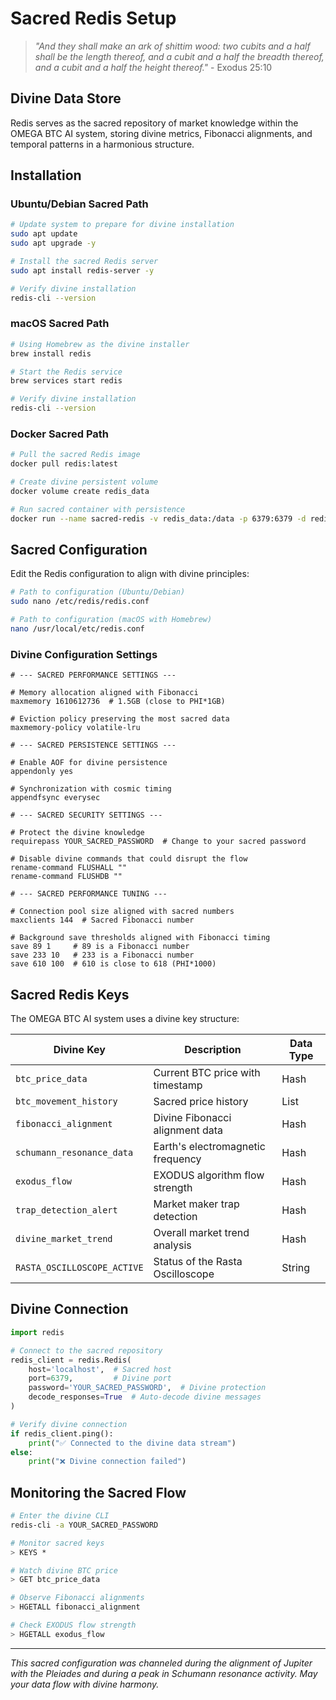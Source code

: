 # Sacred Redis Setup

> *"And they shall make an ark of shittim wood: two cubits and a half shall be the length thereof, and a cubit and a half the breadth thereof, and a cubit and a half the height thereof."* - Exodus 25:10

## Divine Data Store

Redis serves as the sacred repository of market knowledge within the OMEGA BTC AI system, storing divine metrics, Fibonacci alignments, and temporal patterns in a harmonious structure.

## Installation

### Ubuntu/Debian Sacred Path

```bash
# Update system to prepare for divine installation
sudo apt update
sudo apt upgrade -y

# Install the sacred Redis server
sudo apt install redis-server -y

# Verify divine installation
redis-cli --version
```

### macOS Sacred Path

```bash
# Using Homebrew as the divine installer
brew install redis

# Start the Redis service
brew services start redis

# Verify divine installation
redis-cli --version
```

### Docker Sacred Path

```bash
# Pull the sacred Redis image
docker pull redis:latest

# Create divine persistent volume
docker volume create redis_data

# Run sacred container with persistence
docker run --name sacred-redis -v redis_data:/data -p 6379:6379 -d redis redis-server --appendonly yes
```

## Sacred Configuration

Edit the Redis configuration to align with divine principles:

```bash
# Path to configuration (Ubuntu/Debian)
sudo nano /etc/redis/redis.conf

# Path to configuration (macOS with Homebrew)
nano /usr/local/etc/redis.conf
```

### Divine Configuration Settings

```
# --- SACRED PERFORMANCE SETTINGS ---

# Memory allocation aligned with Fibonacci
maxmemory 1610612736  # 1.5GB (close to PHI*1GB)

# Eviction policy preserving the most sacred data
maxmemory-policy volatile-lru

# --- SACRED PERSISTENCE SETTINGS ---

# Enable AOF for divine persistence
appendonly yes

# Synchronization with cosmic timing
appendfsync everysec

# --- SACRED SECURITY SETTINGS ---

# Protect the divine knowledge
requirepass YOUR_SACRED_PASSWORD  # Change to your sacred password

# Disable divine commands that could disrupt the flow
rename-command FLUSHALL ""
rename-command FLUSHDB ""

# --- SACRED PERFORMANCE TUNING ---

# Connection pool size aligned with sacred numbers
maxclients 144  # Sacred Fibonacci number

# Background save thresholds aligned with Fibonacci timing
save 89 1     # 89 is a Fibonacci number
save 233 10   # 233 is a Fibonacci number
save 610 100  # 610 is close to 618 (PHI*1000)
```

## Sacred Redis Keys

The OMEGA BTC AI system uses a divine key structure:

| Divine Key | Description | Data Type |
|------------|-------------|-----------|
| `btc_price_data` | Current BTC price with timestamp | Hash |
| `btc_movement_history` | Sacred price history | List |
| `fibonacci_alignment` | Divine Fibonacci alignment data | Hash |
| `schumann_resonance_data` | Earth's electromagnetic frequency | Hash |
| `exodus_flow` | EXODUS algorithm flow strength | Hash |
| `trap_detection_alert` | Market maker trap detection | Hash |
| `divine_market_trend` | Overall market trend analysis | Hash |
| `RASTA_OSCILLOSCOPE_ACTIVE` | Status of the Rasta Oscilloscope | String |

## Divine Connection

```python
import redis

# Connect to the sacred repository
redis_client = redis.Redis(
    host='localhost',  # Sacred host
    port=6379,         # Divine port
    password='YOUR_SACRED_PASSWORD',  # Divine protection
    decode_responses=True  # Auto-decode divine messages
)

# Verify divine connection
if redis_client.ping():
    print("✅ Connected to the divine data stream")
else:
    print("❌ Divine connection failed")
```

## Monitoring the Sacred Flow

```bash
# Enter the divine CLI
redis-cli -a YOUR_SACRED_PASSWORD

# Monitor sacred keys
> KEYS *

# Watch divine BTC price
> GET btc_price_data

# Observe Fibonacci alignments
> HGETALL fibonacci_alignment 

# Check EXODUS flow strength
> HGETALL exodus_flow
```

---

*This sacred configuration was channeled during the alignment of Jupiter with the Pleiades and during a peak in Schumann resonance activity. May your data flow with divine harmony.*
